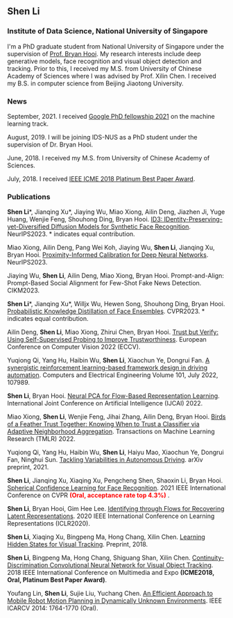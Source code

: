 ## Shen Li
### Institute of Data Science, National University of Singapore

I'm a PhD graduate student from National University of Singapore under the supervision of [Prof. Bryan Hooi](bhooi.github.io). My research interests include deep generative models, face recognition and visual object detection and tracking. Prior to this, I received my M.S. from University of Chinese Academy of Sciences where I was advised by Prof. Xilin Chen. I received my B.S. in computer science from Beijing Jiaotong University.


### News

September, 2021. I received [Google PhD fellowship 2021](https://research.google/outreach/phd-fellowship/recipients/?category=2021) on the machine learning track.

August, 2019. I will be joining IDS-NUS as a PhD student under the supervision of Dr. Bryan Hooi.

June, 2018. I received my M.S. from University of Chinese Academy of Sciences.

July, 2018. I received [IEEE ICME 2018 Platinum Best Paper Award](http://www.icme2018.org/conf_awards).


### Publications

**Shen Li***, Jianqing Xu*, Jiaying Wu, Miao Xiong, Ailin Deng, Jiazhen Ji, Yuge Huang, Wenjie Feng, Shouhong Ding, Bryan Hooi. [ID3: IDentity-Preserving-yet-Diversified Diffusion Models for Synthetic Face Recognition](https://arxiv.org/pdf/2409.17576). NeurIPS2023. * indicates equal contribution.

Miao Xiong, Ailin Deng, Pang Wei Koh, Jiaying Wu, **Shen Li**, Jianqing Xu, Bryan Hooi. [Proximity-Informed Calibration for Deep Neural Networks](https://arxiv.org/abs/2306.04590v1). NeurIPS2023.

Jiaying Wu, **Shen Li**, Ailin Deng, Miao Xiong, Bryan Hooi. Prompt-and-Align: Prompt-Based Social Alignment for Few-Shot Fake News Detection. CIKM2023.

**Shen Li***, Jianqing Xu*, Willjx Wu, Hewen Song, Shouhong Ding, Bryan Hooi. [Probabilistic Knowledge Distillation of Face Ensembles](https://openaccess.thecvf.com//content/CVPR2023/papers/Xu_Probabilistic_Knowledge_Distillation_of_Face_Ensembles_CVPR_2023_paper.pdf). CVPR2023. * indicates equal contribution.

Ailin Deng, **Shen Li**, Miao Xiong, Zhirui Chen, Bryan Hooi. [Trust but Verify: Using Self-Supervised Probing to Improve Trustworthiness](https://bhooi.github.io/papers/ssprobing_eccv2022.pdf). European Conference on Computer Vision 2022 (ECCV).

Yuqiong Qi, Yang Hu, Haibin Wu, **Shen Li**, Xiaochun Ye, Dongrui Fan. [A synergistic reinforcement learning-based framework design in driving automation](https://www.sciencedirect.com/science/article/abs/pii/S0045790622002580?via%3Dihub). Computers and Electrical Engineering Volume 101, July 2022, 107989.

**Shen Li**, Bryan Hooi. [Neural PCA for Flow-Based Representation Learning](https://arxiv.org/abs/2208.10753). International Joint Conference on Artificial Intelligence (IJCAI) 2022.

Miao Xiong, **Shen Li**, Wenjie Feng, Jihai Zhang, Ailin Deng, Bryan Hooi. [Birds of a Feather Trust Together: Knowing When to Trust a Classifier via Adaptive Neighborhood Aggregation](https://openreview.net/pdf?id=p5V8P2J61u). Transactions on Machine Learning Research (TMLR) 2022.

Yuqiong Qi, Yang Hu, Haibin Wu, **Shen Li**, Haiyu Mao, Xiaochun Ye, Dongrui Fan, Ninghui Sun. [Tackling Variabilities in Autonomous Driving](https://arxiv.org/abs/2104.10415). arXiv preprint, 2021.

**Shen Li**, Jianqing Xu, Xiaqing Xu, Pengcheng Shen, Shaoxin Li, Bryan Hooi. [Spherical Confidence Learning for Face Recognition](https://openaccess.thecvf.com/content/CVPR2021/papers/Li_Spherical_Confidence_Learning_for_Face_Recognition_CVPR_2021_paper.pdf). 2021 IEEE International Conference on CVPR <span style="color:red"> **(Oral, acceptance rate top 4.3%)** </span>.

**Shen Li**, Bryan Hooi, Gim Hee Lee. [Identifying through Flows for Recovering Latent Representations](https://arxiv.org/abs/1909.12555). 2020 IEEE International Conference on Learning Representations (ICLR2020).

**Shen Li**, Xiaqing Xu, Bingpeng Ma, Hong Chang, Xilin Chen. [Learning Hidden States for Visual Tracking](). Preprint, 2018.

**Shen Li**, Bingpeng Ma, Hong Chang, Shiguang Shan, Xilin Chen. [Continuity-Discrimination Convolutional Neural Network for Visual Object Tracking](https://arxiv.org/abs/2104.08739). 2018 IEEE International Conference on Multimedia and Expo **(ICME2018, Oral, Platinum Best Paper Award)**.

Youfang Lin, **Shen Li**, Sujie Liu, Yuchang Chen. [An Efficient Approach to Mobile Robot Motion Planning in Dynamically Unknown Environments](https://ieeexplore.ieee.org/document/7064583/). IEEE ICARCV 2014: 1764-1770 (Oral).

<!--
**MathsShen/MathsShen** is a ✨ _special_ ✨ repository because its `README.md` (this file) appears on your GitHub profile.

Here are some ideas to get you started:

